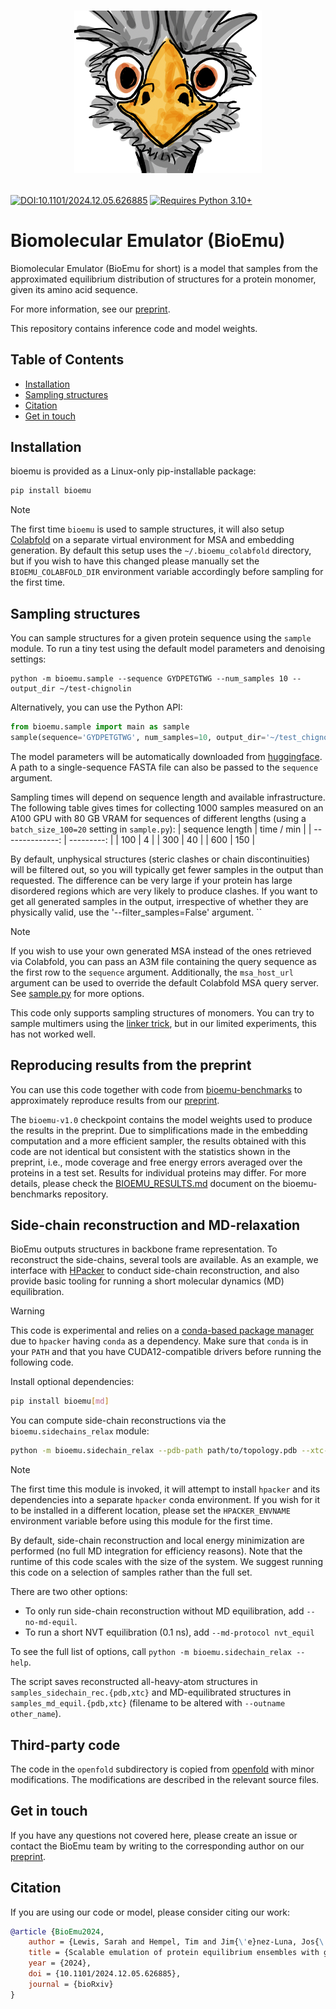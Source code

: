 
<h1>
<p align="center">
    <img src="assets/emu.png" alt="BioEmu logo" width="300"/>
</p>
</h1>

[![DOI:10.1101/2024.12.05.626885](https://zenodo.org/badge/DOI/10.1101/2024.12.05.626885.svg)](https://doi.org/10.1101/2024.12.05.626885)
[![Requires Python 3.10+](https://img.shields.io/badge/Python-3.10+-blue.svg?logo=python&logoColor=white)](https://python.org/downloads)


# Biomolecular Emulator (BioEmu)

Biomolecular Emulator (BioEmu for short) is a model that samples from the approximated equilibrium distribution of structures for a protein monomer, given its amino acid sequence.

For more information, see our [preprint](https://www.biorxiv.org/content/10.1101/2024.12.05.626885v1.abstract).

This repository contains inference code and model weights.

## Table of Contents
- [Installation](#installation)
- [Sampling structures](#sampling-structures)
- [Citation](#citation)
- [Get in touch](#get-in-touch)

## Installation
bioemu is provided as a Linux-only pip-installable package:

```bash
pip install bioemu
```

> [!NOTE]
> The first time `bioemu` is used to sample structures, it will also setup [Colabfold](https://github.com/sokrypton/ColabFold) on a separate virtual environment for MSA and embedding generation. By default this setup uses the `~/.bioemu_colabfold` directory, but if you wish to have this changed please manually set the `BIOEMU_COLABFOLD_DIR` environment variable accordingly before sampling for the first time.


## Sampling structures
You can sample structures for a given protein sequence using the `sample` module. To run a tiny test using the default model parameters and denoising settings:
```
python -m bioemu.sample --sequence GYDPETGTWG --num_samples 10 --output_dir ~/test-chignolin
```

Alternatively, you can use the Python API:

```python
from bioemu.sample import main as sample
sample(sequence='GYDPETGTWG', num_samples=10, output_dir='~/test_chignolin')
```

The model parameters will be automatically downloaded from [huggingface](https://huggingface.co/microsoft/bioemu). A path to a single-sequence FASTA file can also be passed to the `sequence` argument.

Sampling times will depend on sequence length and available infrastructure. The following table gives times for collecting 1000 samples measured on an A100 GPU with 80 GB VRAM for sequences of different lengths (using a `batch_size_100=20` setting in `sample.py`):
 | sequence length | time / min |
 | --------------: | ---------: |
 |             100 |          4 |
 |             300 |         40 |
 |             600 |        150 |

By default, unphysical structures (steric clashes or chain discontinuities) will be filtered out, so you will typically get fewer samples in the output than requested. The difference can be very large if your protein has large disordered regions which are very likely to produce clashes. If you want to get all generated samples in the output, irrespective of whether they are physically valid, use the '--filter_samples=False' argument.
``

> [!NOTE]
> If you wish to use your own generated MSA instead of the ones retrieved via Colabfold, you can pass an A3M file containing the query sequence as the first row to the `sequence` argument. Additionally, the `msa_host_url` argument can be used to override the default Colabfold MSA query server. See [sample.py](./src/bioemu/sample.py) for more options.

This code only supports sampling structures of monomers. You can try to sample multimers using the [linker trick](https://x.com/ag_smith/status/1417063635000598528), but in our limited experiments, this has not worked well.
## Reproducing results from the preprint
You can use this code together with code from [bioemu-benchmarks](https://github.com/microsoft/bioemu-benchmarks) to approximately reproduce results from our [preprint](https://www.biorxiv.org/content/10.1101/2024.12.05.626885v1).

The `bioemu-v1.0` checkpoint contains the model weights used to produce the results in the preprint. Due to simplifications made in the embedding computation and a more efficient sampler, the results obtained with this code are not identical but consistent with the statistics shown in the preprint, i.e., mode coverage and free energy errors averaged over the proteins in a test set. Results for individual proteins may differ. For more details, please check the [BIOEMU_RESULTS.md](https://github.com/microsoft/bioemu-benchmarks/blob/main/bioemu_benchmarks/BIOEMU_RESULTS.md) document on the bioemu-benchmarks repository.


## Side-chain reconstruction and MD-relaxation
BioEmu outputs structures in backbone frame representation. To reconstruct the side-chains, several tools are available. As an example, we interface with [HPacker](https://github.com/gvisani/hpacker) to conduct side-chain reconstruction, and also provide basic tooling for running a short molecular dynamics (MD) equilibration.

> [!WARNING]
> This code is experimental and relies on a [conda-based package manager](https://docs.conda.io/projects/conda/en/latest/user-guide/install/index.html) due to `hpacker` having `conda` as a dependency. Make sure that `conda` is in your `PATH` and that you have CUDA12-compatible drivers before running the following code.

Install optional dependencies:

```bash
pip install bioemu[md]
```

You can compute side-chain reconstructions via the `bioemu.sidechains_relax` module:
```bash
python -m bioemu.sidechain_relax --pdb-path path/to/topology.pdb --xtc-path path/to/samples.xtc
```


> [!NOTE]
> The first time this module is invoked, it will attempt to install `hpacker` and its dependencies into a separate `hpacker` conda environment. If you wish for it to be installed in a different location, please set the `HPACKER_ENVNAME` environment variable before using this module for the first time.

By default, side-chain reconstruction and local energy minimization are performed (no full MD integration for efficiency reasons).
Note that the runtime of this code scales with the size of the system.
We suggest running this code on a selection of samples rather than the full set.

There are two other options:
- To only run side-chain reconstruction without MD equilibration, add `--no-md-equil`.
- To run a short NVT equilibration (0.1 ns), add `--md-protocol nvt_equil`

To see the full list of options, call `python -m bioemu.sidechain_relax --help`.

The script saves reconstructed all-heavy-atom structures in `samples_sidechain_rec.{pdb,xtc}` and MD-equilibrated structures in `samples_md_equil.{pdb,xtc}` (filename to be altered with `--outname other_name`).

## Third-party code
The code in the `openfold` subdirectory is copied from [openfold](https://github.com/aqlaboratory/openfold) with minor modifications. The modifications are described in the relevant source files.
## Get in touch
If you have any questions not covered here, please create an issue or contact the BioEmu team by writing to the corresponding author on our [preprint](https://doi.org/10.1101/2024.12.05.626885).

## Citation
If you are using our code or model, please consider citing our work:
```bibtex
@article {BioEmu2024,
    author = {Lewis, Sarah and Hempel, Tim and Jim{\'e}nez-Luna, Jos{\'e} and Gastegger, Michael and Xie, Yu and Foong, Andrew Y. K. and Satorras, Victor Garc{\'\i}a and Abdin, Osama and Veeling, Bastiaan S. and Zaporozhets, Iryna and Chen, Yaoyi and Yang, Soojung and Schneuing, Arne and Nigam, Jigyasa and Barbero, Federico and Stimper, Vincent and Campbell, Andrew and Yim, Jason and Lienen, Marten and Shi, Yu and Zheng, Shuxin and Schulz, Hannes and Munir, Usman and Clementi, Cecilia and No{\'e}, Frank},
    title = {Scalable emulation of protein equilibrium ensembles with generative deep learning},
    year = {2024},
    doi = {10.1101/2024.12.05.626885},
    journal = {bioRxiv}
}
```

